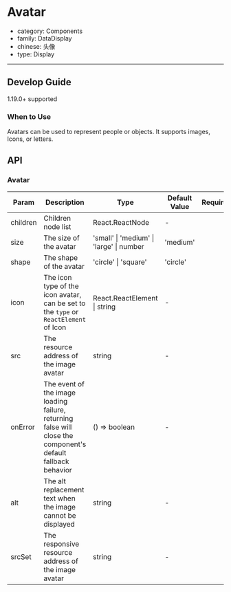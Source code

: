 # Avatar

-   category: Components
-   family: DataDisplay
-   chinese: 头像
-   type: Display

---

## Develop Guide

1.19.0+ supported

### When to Use

Avatars can be used to represent people or objects. It supports images, Icons, or letters.

## API

### Avatar

| Param    | Description                                                                                                  | Type                                     | Default Value | Required |
| -------- | ------------------------------------------------------------------------------------------------------------ | ---------------------------------------- | ------------- | -------- |
| children | Children node list                                                                                           | React.ReactNode                          | -             |          |
| size     | The size of the avatar                                                                                       | 'small' \| 'medium' \| 'large' \| number | 'medium'      |          |
| shape    | The shape of the avatar                                                                                      | 'circle' \| 'square'                     | 'circle'      |          |
| icon     | The icon type of the icon avatar, can be set to the `type` or `ReactElement` of Icon                         | React.ReactElement \| string             | -             |          |
| src      | The resource address of the image avatar                                                                     | string                                   | -             |          |
| onError  | The event of the image loading failure, returning false will close the component's default fallback behavior | () => boolean                            | -             |          |
| alt      | The alt replacement text when the image cannot be displayed                                                  | string                                   | -             |          |
| srcSet   | The responsive resource address of the image avatar                                                          | string                                   | -             |          |
